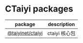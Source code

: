 # CTaiyi packages

| package          | description   |
| ---------------- | ------------- |
| [@taiyinet/ctaiyi](./ctaiyi/) | ctaiyi 核心包 |
